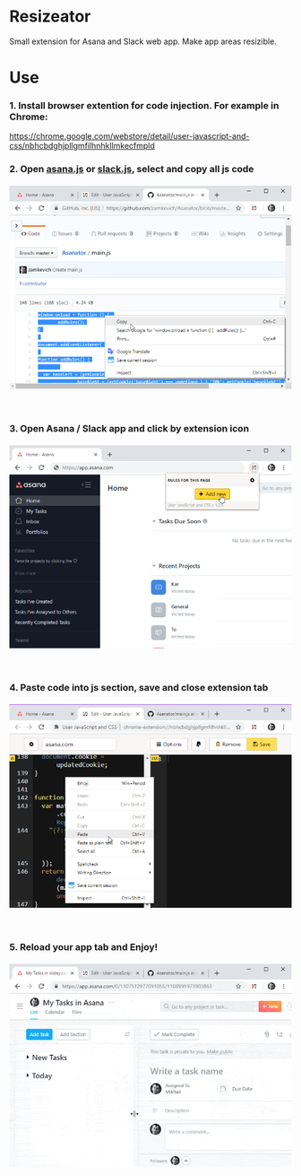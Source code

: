 # Resizeator
Small extension for Asana and Slack web app. Make app areas resizible. 

# Use

### 1. Install browser extention for code injection. For example in Chrome:
https://chrome.google.com/webstore/detail/user-javascript-and-css/nbhcbdghjpllgmfilhnhkllmkecfmpld
  
### 2. Open [asana.js](/asana.js) or [slack.js](/slack.js), select and copy all js code
 <img src="/chrome_xCIQojh3AU.png" alt="selected code" title="select code" style="max-width:100%; margin-top:20px; margin-bottom:60px; display:block">

### 3. Open Asana / Slack app and click by extension icon
 <img src="/chrome_2uv3hspPeL.png" alt="open chrome extention" title="open chrome extention" style="max-width:100%; margin-top:20px; margin-bottom:60px; display:block">

### 4. Paste code into js section, save and close extension tab
 <img src="/chrome_iY5XJACqKR.png" alt="pase code and save" title="pase code and save" style="max-width:100%; margin-top:20px; margin-bottom:60px; display:block">

### 5. Reload your app tab and Enjoy!
 <img src="/XdvkNyltKr.gif" alt="asana resizible area" title="asana resizible area" style="max-width:100%; margin-top:20px; margin-bottom:60px; display:block">
